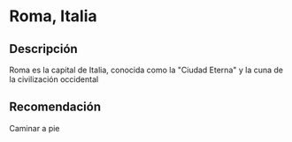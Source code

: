 # Roma, Italia

## Descripción
Roma es la capital de Italia, conocida como la "Ciudad Eterna" y la cuna de la civilización occidental

## Recomendación
Caminar a pie